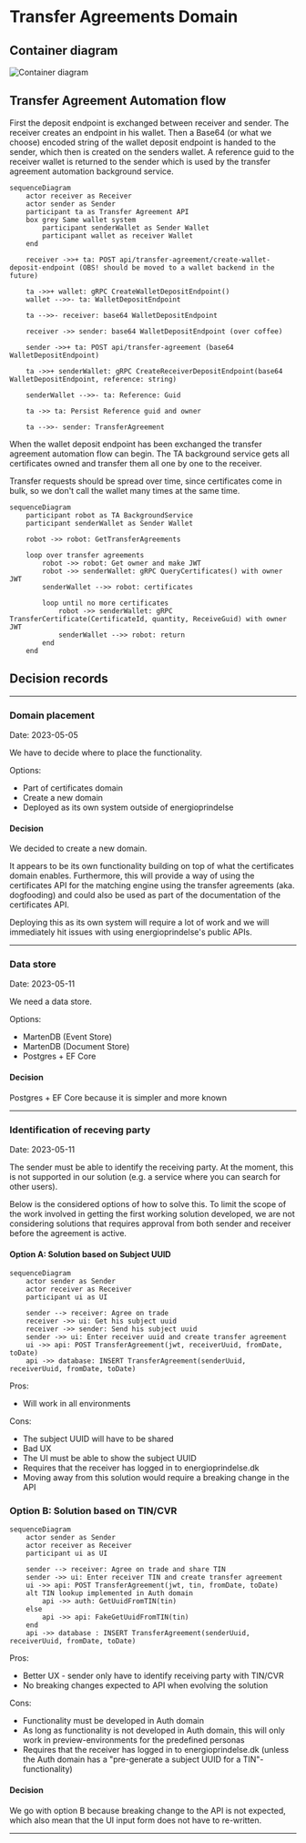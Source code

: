 # Transfer Agreements Domain

## Container diagram

![Container diagram](../diagrams/transfer-agreements-c4-container-diagram.dsl)

## Transfer Agreement Automation flow

First the deposit endpoint is exchanged between receiver and sender. The receiver creates an endpoint in his wallet. Then a Base64 (or what we choose) encoded string of the wallet deposit endpoint is handed to the sender, which then is created on the senders wallet. A reference guid to the receiver wallet is returned to the sender which is used by the transfer agreement automation background service.

```mermaid
sequenceDiagram
    actor receiver as Receiver
    actor sender as Sender
    participant ta as Transfer Agreement API
    box grey Same wallet system
        participant senderWallet as Sender Wallet
        participant wallet as receiver Wallet
    end

    receiver ->>+ ta: POST api/transfer-agreement/create-wallet-deposit-endpoint (OBS! should be moved to a wallet backend in the future)

    ta ->>+ wallet: gRPC CreateWalletDepositEndpoint()
    wallet -->>- ta: WalletDepositEndpoint

    ta -->>- receiver: base64 WalletDepositEndpoint

    receiver ->> sender: base64 WalletDepositEndpoint (over coffee)

    sender ->>+ ta: POST api/transfer-agreement (base64 WalletDepositEndpoint)

    ta ->>+ senderWallet: gRPC CreateReceiverDepositEndpoint(base64 WalletDepositEndpoint, reference: string)

    senderWallet -->>- ta: Reference: Guid

    ta ->> ta: Persist Reference guid and owner

    ta -->>- sender: TransferAgreement
```

When the wallet deposit endpoint has been exchanged the transfer agreement automation flow can begin. The TA background service gets all certificates owned and transfer them all one by one to the receiver.

Transfer requests should be spread over time, since certificates come in bulk, so we don't call the wallet many times at the same time.


```mermaid
sequenceDiagram
    participant robot as TA BackgroundService
    participant senderWallet as Sender Wallet

    robot ->> robot: GetTransferAgreements

    loop over transfer agreements
        robot ->> robot: Get owner and make JWT
        robot ->> senderWallet: gRPC QueryCertificates() with owner JWT
        senderWallet -->> robot: certificates

        loop until no more certificates
            robot ->> senderWallet: gRPC TransferCertificate(CertificateId, quantity, ReceiveGuid) with owner JWT
            senderWallet -->> robot: return
        end
    end
```


## Decision records

---

### Domain placement

Date: 2023-05-05

We have to decide where to place the functionality.

Options:

- Part of certificates domain
- Create a new domain
- Deployed as its own system outside of energioprindelse

#### Decision

We decided to create a new domain.

It appears to be its own functionality building on top of what the certificates domain enables. Furthermore, this will provide a way of using the certificates API for the matching engine using the transfer agreements (aka. dogfooding) and could also be used as part of the documentation of the certificates API.

Deploying this as its own system will require a lot of work and we will immediately hit issues with using energioprindelse's public APIs.

---

### Data store

Date: 2023-05-11

We need a data store.

Options:

- MartenDB (Event Store)
- MartenDB (Document Store)
- Postgres + EF Core

#### Decision

Postgres + EF Core because it is simpler and more known

---

### Identification of receving party

Date: 2023-05-11

The sender must be able to identify the receiving party. At the moment, this is not supported in our solution (e.g. a service where you can search for other users).

Below is the considered options of how to solve this. To limit the scope of the work involved in getting the first working solution developed, we are not considering solutions that requires approval from both sender and receiver before the agreement is active.

#### Option A: Solution based on Subject UUID

```mermaid
sequenceDiagram
    actor sender as Sender
    actor receiver as Receiver
    participant ui as UI

    sender --> receiver: Agree on trade
    receiver ->> ui: Get his subject uuid
    receiver ->> sender: Send his subject uuid
    sender ->> ui: Enter receiver uuid and create transfer agreement
    ui ->> api: POST TransferAgreement(jwt, receiverUuid, fromDate, toDate)
    api ->> database: INSERT TransferAgreement(senderUuid, receiverUuid, fromDate, toDate)
```

Pros:

- Will work in all environments

Cons:

- The subject UUID will have to be shared
- Bad UX
- The UI must be able to show the subject UUID
- Requires that the receiver has logged in to energioprindelse.dk
- Moving away from this solution would require a breaking change in the API

### Option B: Solution based on TIN/CVR

```mermaid
sequenceDiagram
    actor sender as Sender
    actor receiver as Receiver
    participant ui as UI

    sender --> receiver: Agree on trade and share TIN
    sender ->> ui: Enter receiver TIN and create transfer agreement
    ui ->> api: POST TransferAgreement(jwt, tin, fromDate, toDate)
    alt TIN lookup implemented in Auth domain
        api ->> auth: GetUuidFromTIN(tin)
    else
        api ->> api: FakeGetUuidFromTIN(tin)
    end
    api ->> database : INSERT TransferAgreement(senderUuid, receiverUuid, fromDate, toDate)
```

Pros:

- Better UX - sender only have to identify receiving party with TIN/CVR
- No breaking changes expected to API when evolving the solution

Cons:

- Functionality must be developed in Auth domain
- As long as functionality is not developed in Auth domain, this will only work in preview-environments for the predefined personas
- Requires that the receiver has logged in to energioprindelse.dk (unless the Auth domain has a "pre-generate a subject UUID for a TIN"-functionality)

#### Decision

We go with option B because breaking change to the API is not expected, which also mean that the UI input form does not have to re-written.

---

